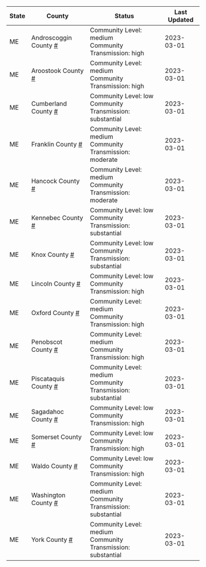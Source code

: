 State | County | Status | Last Updated
--- | --- | --- | --- 
ME | Androscoggin County <a href="#androscoggin_county">#</a> | <a name="androscoggin_county"></a>Community Level: medium<br/>Community Transmission: high | 2023-03-01
ME | Aroostook County <a href="#aroostook_county">#</a> | <a name="aroostook_county"></a>Community Level: medium<br/>Community Transmission: high | 2023-03-01
ME | Cumberland County <a href="#cumberland_county">#</a> | <a name="cumberland_county"></a>Community Level: low<br/>Community Transmission: substantial | 2023-03-01
ME | Franklin County <a href="#franklin_county">#</a> | <a name="franklin_county"></a>Community Level: medium<br/>Community Transmission: moderate | 2023-03-01
ME | Hancock County <a href="#hancock_county">#</a> | <a name="hancock_county"></a>Community Level: medium<br/>Community Transmission: moderate | 2023-03-01
ME | Kennebec County <a href="#kennebec_county">#</a> | <a name="kennebec_county"></a>Community Level: low<br/>Community Transmission: substantial | 2023-03-01
ME | Knox County <a href="#knox_county">#</a> | <a name="knox_county"></a>Community Level: low<br/>Community Transmission: substantial | 2023-03-01
ME | Lincoln County <a href="#lincoln_county">#</a> | <a name="lincoln_county"></a>Community Level: low<br/>Community Transmission: high | 2023-03-01
ME | Oxford County <a href="#oxford_county">#</a> | <a name="oxford_county"></a>Community Level: medium<br/>Community Transmission: high | 2023-03-01
ME | Penobscot County <a href="#penobscot_county">#</a> | <a name="penobscot_county"></a>Community Level: medium<br/>Community Transmission: high | 2023-03-01
ME | Piscataquis County <a href="#piscataquis_county">#</a> | <a name="piscataquis_county"></a>Community Level: medium<br/>Community Transmission: substantial | 2023-03-01
ME | Sagadahoc County <a href="#sagadahoc_county">#</a> | <a name="sagadahoc_county"></a>Community Level: low<br/>Community Transmission: high | 2023-03-01
ME | Somerset County <a href="#somerset_county">#</a> | <a name="somerset_county"></a>Community Level: low<br/>Community Transmission: high | 2023-03-01
ME | Waldo County <a href="#waldo_county">#</a> | <a name="waldo_county"></a>Community Level: low<br/>Community Transmission: high | 2023-03-01
ME | Washington County <a href="#washington_county">#</a> | <a name="washington_county"></a>Community Level: medium<br/>Community Transmission: substantial | 2023-03-01
ME | York County <a href="#york_county">#</a> | <a name="york_county"></a>Community Level: medium<br/>Community Transmission: substantial | 2023-03-01
